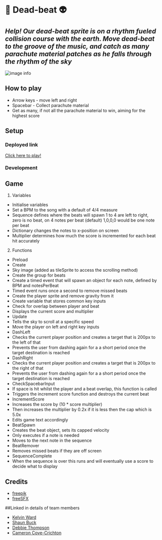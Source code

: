 # 🎸 **Dead-beat** 👽 
## *Help! Our dead-beat sprite is on a rhythm fueled collision course with the earth. Move dead-beat to the groove of the music, and catch as many parachute material patches as he falls through the rhythm of the sky*

![image info](./screenshot.png)

## How to play

* Arrow keys - move left and right
* Spacebar - Collect parachute material
* Get as many, if not all the parachute material to win, aiming for the highest score

## Setup

### Deployed link

[Click here to play!](https://debbiect246.github.io/dead-beat/)

### Development

## Game

1. Variables
- Initialise variables
- Set a BPM to the song with a default of 4/4 measure
- Sequence defines where the beats will spawn 1 to 4 are left to right, zero is no beat, on 4 notes per beat (default) 1,0,0,0 would be one note per beat
- Dictionary changes the notes to x-position on screen
- Multiplier determines how much the score is incremented for each beat hit accurately

2. Functions
- Preload
- Create
-   Sky image (added as tileSprite to access the scrolling method)
-   Create the group for beats
-   Create a timed event that will spawn an object for each note, defined by BPM and notesPerBeat
-   Timed event runs once a second to remove missed beats
-   Create the player sprite and remove gravity from it
-   Create variable that stores common key inputs
-   Check for overlap between player and beat
-   Displays the current score and multiplier
- Update
-   Tells the sky to scroll at a specific speed
-   Move the player on left and right key inputs
- DashLeft
-   Checks the current player position and creates a target that is 200px to the left of that
-   Prevents the user from dashing again for a a short period once the target destination is reached
- DashRight
-   Checks the current player position and creates a target that is 200px to the right of that
-   Prevents the user from dashing again for a a short period once the target destination is reached
- CheckSpacebarInput
-   If space is hit whilst the player and a beat overlap, this function is called
-   Triggers the increment score function and destroys the current beat
- IncrementScore
-   Increases the score by (10 * score multiplier)
-   Then increases the multiplier by 0.2x if it is less then the cap which is 5.0x
-   Edits game text accordingly
- BeatSpawn
-   Creates the beat object, sets its capped velocity
-   Only executes if a note is needed
-   Moves to the next note in the sequence
- BeatRemover
-   Removes missed beats if they are off screen
- SequenceComplete
-   When the sequence is over this runs and will eventually use a score to decide what to display


## Credits

* [freepik](https://www.freepik.com/search?color=orange&format=search&query=patches&type=icon)
* [freeSFX](https://freesfx.co.uk/)

##Linked in details of team members
* [Kelvin Ward](https://www.linkedin.com/in/kelvinhere/)
* [Shaun Buck](https://www.linkedin.com/in/shaun-buck-749093221/)
* [Debbie Thompson](//www.linkedin.com/in/debbie-thompson-1baa4733/)
* [Cameron Cove-Crichton](https://www.linkedin.com/in/cameron-cove-crichton-8aa332198/)
